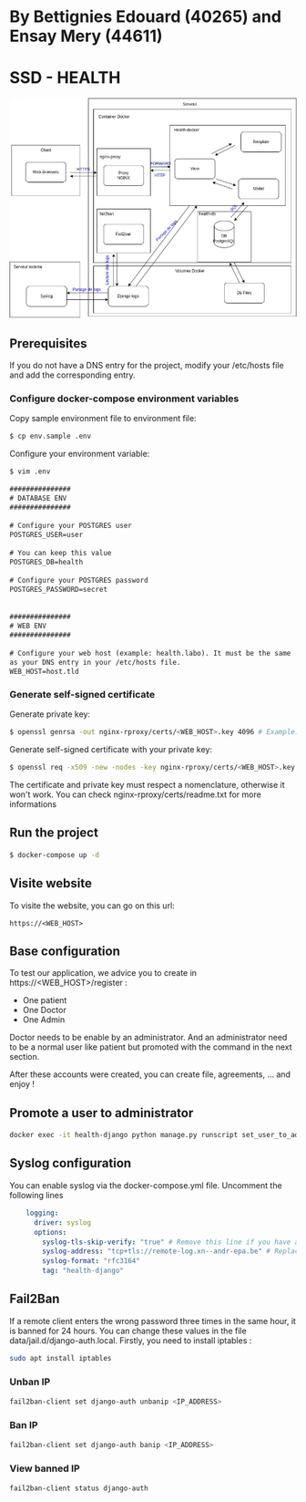 # By Bettignies Edouard (40265) and Ensay Mery (44611)

# SSD - HEALTH
![architecture](./archi.png)

## Prerequisites
If you do not have a DNS entry for the project, modify your /etc/hosts file and add the corresponding entry.


### Configure docker-compose environment variables
Copy sample environment file to environment file:
```bash
$ cp env.sample .env
```

Configure your environment variable:
```bash
$ vim .env
```
```text
###############
# DATABASE ENV
###############

# Configure your POSTGRES user
POSTGRES_USER=user

# You can keep this value
POSTGRES_DB=health

# Configure your POSTGRES password
POSTGRES_PASSWORD=secret


###############
# WEB ENV
###############

# Configure your web host (example: health.labo). It must be the same as your DNS entry in your /etc/hosts file.
WEB_HOST=host.tld
```

### Generate self-signed certificate
Generate private key:
```bash
$ openssl genrsa -out nginx-rproxy/certs/<WEB_HOST>.key 4096 # Example: health.labo.key
```

Generate self-signed certificate with your private key:
```bash
$ openssl req -x509 -new -nodes -key nginx-rproxy/certs/<WEB_HOST>.key -sha256 -days 10000 -out nginx-rproxy/certs/<WEB_HOST>.crt # Example: nginx-rproxy/certs/health.labo.crt
```

The certificate and private key must respect a nomenclature, otherwise it won't work. You can check nginx-rproxy/certs/readme.txt for more informations

## Run the project
```bash
$ docker-compose up -d
```

## Visite website

To visite the website, you can go on this url:
```
https://<WEB_HOST>
```

## Base configuration

To test our application, we advice you to create in https://<WEB_HOST>/register :
- One patient
- One Doctor
- One Admin

Doctor needs to be enable by an administrator.
And an administrator need to be a normal user like patient but promoted with the command in the next section.

After these accounts were created, you can create file, agreements, ... and enjoy !

## Promote a user to administrator 
```bash
docker exec -it health-django python manage.py runscript set_user_to_admin --script-args <email>
```

## Syslog configuration

You can enable syslog via the docker-compose.yml file. Uncomment the following lines 
```yaml
    logging:
      driver: syslog
      options:
        syslog-tls-skip-verify: "true" # Remove this line if you have a valid certificate
        syslog-address: "tcp+tls://remote-log.xn--andr-epa.be" # Replace with your own domain
        syslog-format: "rfc3164"
        tag: "health-django"
```

## Fail2Ban 
If a remote client enters the wrong password three times in the same hour, it is banned for 24 hours. You can change these values in the file data/jail.d/django-auth.local.
Firstly, you need to install iptables :
```bash
sudo apt install iptables
```

### Unban IP
```bash
fail2ban-client set django-auth unbanip <IP_ADDRESS>
```

### Ban IP
```bash
fail2ban-client set django-auth banip <IP_ADDRESS>
```

### View banned IP
```bash
fail2ban-client status django-auth
```

